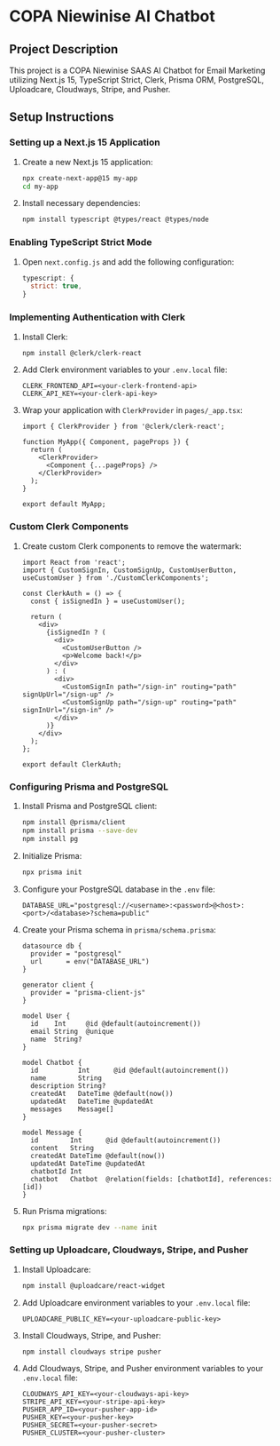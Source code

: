 # COPA Niewinise AI Chatbot

## Project Description

This project is a COPA Niewinise SAAS AI Chatbot for Email Marketing utilizing Next.js 15, TypeScript Strict, Clerk, Prisma ORM, PostgreSQL, Uploadcare, Cloudways, Stripe, and Pusher.

## Setup Instructions

### Setting up a Next.js 15 Application

1. Create a new Next.js 15 application:
   ```bash
   npx create-next-app@15 my-app
   cd my-app
   ```

2. Install necessary dependencies:
   ```bash
   npm install typescript @types/react @types/node
   ```

### Enabling TypeScript Strict Mode

1. Open `next.config.js` and add the following configuration:
   ```js
   typescript: {
     strict: true,
   }
   ```

### Implementing Authentication with Clerk

1. Install Clerk:
   ```bash
   npm install @clerk/clerk-react
   ```

2. Add Clerk environment variables to your `.env.local` file:
   ```
   CLERK_FRONTEND_API=<your-clerk-frontend-api>
   CLERK_API_KEY=<your-clerk-api-key>
   ```

3. Wrap your application with `ClerkProvider` in `pages/_app.tsx`:
   ```tsx
   import { ClerkProvider } from '@clerk/clerk-react';

   function MyApp({ Component, pageProps }) {
     return (
       <ClerkProvider>
         <Component {...pageProps} />
       </ClerkProvider>
     );
   }

   export default MyApp;
   ```

### Custom Clerk Components

1. Create custom Clerk components to remove the watermark:
   ```tsx
   import React from 'react';
   import { CustomSignIn, CustomSignUp, CustomUserButton, useCustomUser } from './CustomClerkComponents';

   const ClerkAuth = () => {
     const { isSignedIn } = useCustomUser();

     return (
       <div>
         {isSignedIn ? (
           <div>
             <CustomUserButton />
             <p>Welcome back!</p>
           </div>
         ) : (
           <div>
             <CustomSignIn path="/sign-in" routing="path" signUpUrl="/sign-up" />
             <CustomSignUp path="/sign-up" routing="path" signInUrl="/sign-in" />
           </div>
         )}
       </div>
     );
   };

   export default ClerkAuth;
   ```

### Configuring Prisma and PostgreSQL

1. Install Prisma and PostgreSQL client:
   ```bash
   npm install @prisma/client
   npm install prisma --save-dev
   npm install pg
   ```

2. Initialize Prisma:
   ```bash
   npx prisma init
   ```

3. Configure your PostgreSQL database in the `.env` file:
   ```
   DATABASE_URL="postgresql://<username>:<password>@<host>:<port>/<database>?schema=public"
   ```

4. Create your Prisma schema in `prisma/schema.prisma`:
   ```prisma
   datasource db {
     provider = "postgresql"
     url      = env("DATABASE_URL")
   }

   generator client {
     provider = "prisma-client-js"
   }

   model User {
     id    Int     @id @default(autoincrement())
     email String  @unique
     name  String?
   }

   model Chatbot {
     id          Int      @id @default(autoincrement())
     name        String
     description String?
     createdAt   DateTime @default(now())
     updatedAt   DateTime @updatedAt
     messages    Message[]
   }

   model Message {
     id        Int      @id @default(autoincrement())
     content   String
     createdAt DateTime @default(now())
     updatedAt DateTime @updatedAt
     chatbotId Int
     chatbot   Chatbot  @relation(fields: [chatbotId], references: [id])
   }
   ```

5. Run Prisma migrations:
   ```bash
   npx prisma migrate dev --name init
   ```

### Setting up Uploadcare, Cloudways, Stripe, and Pusher

1. Install Uploadcare:
   ```bash
   npm install @uploadcare/react-widget
   ```

2. Add Uploadcare environment variables to your `.env.local` file:
   ```
   UPLOADCARE_PUBLIC_KEY=<your-uploadcare-public-key>
   ```

3. Install Cloudways, Stripe, and Pusher:
   ```bash
   npm install cloudways stripe pusher
   ```

4. Add Cloudways, Stripe, and Pusher environment variables to your `.env.local` file:
   ```
   CLOUDWAYS_API_KEY=<your-cloudways-api-key>
   STRIPE_API_KEY=<your-stripe-api-key>
   PUSHER_APP_ID=<your-pusher-app-id>
   PUSHER_KEY=<your-pusher-key>
   PUSHER_SECRET=<your-pusher-secret>
   PUSHER_CLUSTER=<your-pusher-cluster>
   ```

